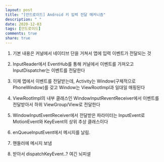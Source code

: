 ```yaml
---
layout: post
title: "[안드로이드] Android 키 입력 전달 메커니즘"
description: " "
date: 2020-12-03
tags: [안드로이드]
comments: true
share: true
---
```




1. 기본 내용은 커널에서 네이티브 단을 거쳐서 앱에 입력 이벤트가 전달되는 것

2. InputReader에서 EventHub를 통해 커널에서 이벤트를 가져오고 
InputDispatcher는 이벤트를 전달한다

3. 이제 앱에서 이벤트를 전달받는데, Activity는 Window(구체적으로 PhoneWindow)를 갖고 Window는 ViewRootImpl과 일대일 매핑된다


4. ViewRootImpl의 내부 클래스인 WindowInputReventReceiver에서 이벤트를 전달받아서 하위 ViewGroup/View로 전달한다

5. WindowInputEventReceiver에서 전달받은 파라미터는 InputEvent로 MotionEvent와 KeyEvent의 상위 추상 클래스이다

6. enQueueInputEvent에서 메시지를 날림.
7. 핸들러에 메시지 보냄
8. 받아서 dispatchKeyEvent..? 여긴 뇌피셜